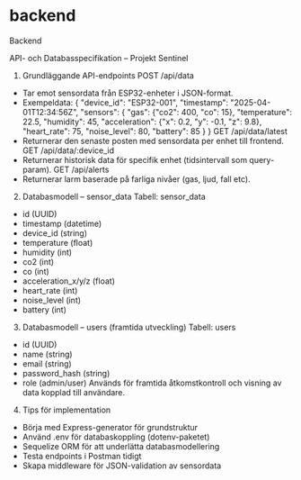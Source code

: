 # backend
Backend

API- och Databasspecifikation – Projekt Sentinel
1. Grundläggande API-endpoints
POST /api/data
- Tar emot sensordata från ESP32-enheter i JSON-format.
- Exempeldata:
{
"device_id": "ESP32-001",
"timestamp": "2025-04-01T12:34:56Z",
"sensors": {
"gas": {"co2": 400, "co": 15},
"temperature": 22.5,
"humidity": 45,
"acceleration": {"x": 0.2, "y": -0.1, "z": 9.8},
"heart_rate": 75,
"noise_level": 80,
"battery": 85
}
}
GET /api/data/latest
- Returnerar den senaste posten med sensordata per enhet till frontend.
GET /api/data/:device_id
- Returnerar historisk data för specifik enhet (tidsintervall som query-param).
GET /api/alerts
- Returnerar larm baserade på farliga nivåer (gas, ljud, fall etc).
2. Databasmodell – sensor_data
Tabell: sensor_data
- id (UUID)
- timestamp (datetime)
- device_id (string)
- temperature (float)
- humidity (int)
- co2 (int)
- co (int)
- acceleration_x/y/z (float)
- heart_rate (int)
- noise_level (int)
- battery (int)
3. Databasmodell – users (framtida utveckling)
Tabell: users
- id (UUID)
- name (string)
- email (string)
- password_hash (string)
- role (admin/user)
Används för framtida åtkomstkontroll och visning av data kopplad till användare.
4. Tips för implementation
- Börja med Express-generator för grundstruktur
- Använd .env för databaskoppling (dotenv-paketet)
- Sequelize ORM för att underlätta databasmodellering
- Testa endpoints i Postman tidigt
- Skapa middleware för JSON-validation av sensordata
